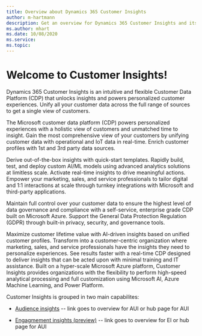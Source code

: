 ```yaml
---
title: Overview about Dynamics 365 Customer Insights
author: m-hartmann
description: Get an overview for Dynamics 365 Customer Insights and its capabilites.
ms.author: mhart
ms.date: 10/08/2020
ms.service: 
ms.topic: 
---
```


# Welcome to Customer Insights!

Dynamics 365 Customer Insights is an intuitive and flexible Customer Data Platform (CDP) that unlocks insights and powers personalized customer experiences. Unify all your customer data across the full range of sources to get a single view of customers. 

The Microsoft customer data platform (CDP) powers personalized experiences with a holistic view of customers and unmatched time to insight. Gain the most comprehensive view of your customers by unifying customer data with operational and IoT data in real-time. Enrich customer profiles with 1st and 3rd party data sources. 

Derive out-of-the-box insights with quick-start templates. Rapidly build, test, and deploy custom AI/ML models using advanced analytics solutions at limitless scale. Activate real-time insights to drive meaningful actions. Empower your marketing, sales, and service professionals to tailor digital and 1:1 interactions at scale through turnkey integrations with Microsoft and third-party applications. 

Maintain full control over your customer data to ensure the highest level of data governance and compliance with a self-service, enterprise grade CDP built on Microsoft Azure. Support the General Data Protection Regulation (GDPR) through built-in privacy, security, and governance tools. 

Maximize customer lifetime value with AI-driven insights based on unified customer profiles. Transform into a customer-centric organization where marketing, sales, and service professionals have the insights they need to personalize experiences. See results faster with a real-time CDP designed to deliver insights that can be acted upon with minimal training and IT assistance. Built on a hyper-scale Microsoft Azure platform, Customer Insights provides organizations with the flexibility to perform high-speed analytical processing and full customization using Microsoft AI, Azure Machine Learning, and Power Platform. 


Customer Insights is grouped in two main capabilites: 

- [Audience insights](audience-insights/index.md) -- link goes to overview for AUI or hub page for AUI

- [Engagmement insights (preview)](engagement-insights/index.md) -- link goes to overview for EI or hub page for AUI